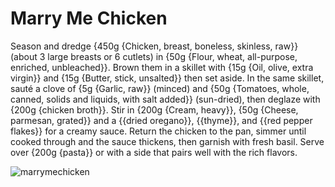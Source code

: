 # Marry Me Chicken

Season and dredge {450g {Chicken, breast, boneless, skinless, raw}} (about 3 large breasts or 6 cutlets) in {50g {Flour, wheat, all-purpose, enriched, unbleached}}. Brown them in a skillet with {15g {Oil, olive, extra virgin}} and {15g {Butter, stick, unsalted}} then set aside. In the same skillet, sauté a clove of {5g  {Garlic, raw}} (minced) and {50g {Tomatoes, whole, canned, solids and liquids, with salt added}} (sun-dried), then deglaze with {200g {chicken broth}}. Stir in {200g {Cream, heavy}}, {50g {Cheese, parmesan, grated}} and a {{dried oregano}}, {{thyme}}, and {{red pepper flakes}} for a creamy sauce. Return the chicken to the pan, simmer until cooked through and the sauce thickens, then garnish with fresh basil. Serve over {200g {pasta}} or with a side that pairs well with the rich flavors. 

![marrymechicken](../../MealPlanner/meals/images/marrymechicken.jpg)